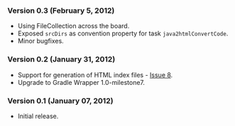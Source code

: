 ### Version 0.3 (February 5, 2012)

* Using FileCollection across the board.
* Exposed `srcDirs` as convention property for task `java2htmlConvertCode`.
* Minor bugfixes.

### Version 0.2 (January 31, 2012)

* Support for generation of HTML index files - [Issue 8](https://github.com/bmuschko/gradle-java2html-plugin/issues/1).
* Upgrade to Gradle Wrapper 1.0-milestone7.

### Version 0.1 (January 07, 2012)

* Initial release.